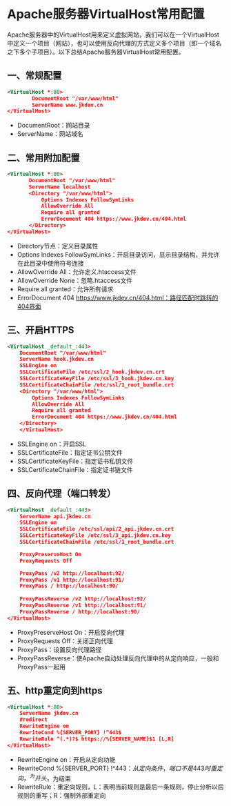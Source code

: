 # Apache服务器VirtualHost常用配置

Apache服务器中的VirtualHost用来定义虚拟网站，我们可以在一个VirtualHost中定义一个项目（网站），也可以使用反向代理的方式定义多个项目（即一个域名之下多个子项目）。以下总结Apache服务器VirtualHost常用配置。

## 一、常规配置

```xml
<VirtualHost *:80>
        DocumentRoot "/var/www/html"
        ServerName www.jkdev.cn
</VirtualHost>
```

- DocumentRoot：网站目录
- ServerName：网站域名

## 二、常用附加配置

```xml
<VirtualHost *:80>
       DocumentRoot "/var/www/html"
       ServerName localhost
       <Directory "/var/www/html">
           Options Indexes FollowSymLinks
           AllowOverride All
           Require all granted
           ErrorDocument 404 https://www.jkdev.cn/404.html
       </Directory>
</VirtualHost>
```

- Directory节点：定义目录属性
- Options Indexes FollowSymLinks：开启目录访问，显示目录结构，并允许在此目录中使用符号连接
- AllowOverride All：允许定义.htaccess文件
- AllowOverride None：忽略.htaccess文件
- Require all granted：允许所有请求
- ErrorDocument 404 https://www.jkdev.cn/404.html：路径匹配时跳转的404界面

## 三、开启HTTPS

```xml
<VirtualHost _default_:443>
    DocumentRoot "/var/www/html"
    ServerName hook.jkdev.cn
    SSLEngine on
    SSLCertificateFile /etc/ssl/2_hook.jkdev.cn.crt
    SSLCertificateKeyFile /etc/ssl/3_hook.jkdev.cn.key
    SSLCertificateChainFile /etc/ssl/1_root_bundle.crt
    <Directory "/var/www/html">
        Options Indexes FollowSymLinks
        AllowOverride All
        Require all granted
        ErrorDocument 404 https://www.jkdev.cn/404.html
    </Directory>
    </VirtualHost>
```

- SSLEngine on：开启SSL
- SSLCertificateFile：指定证书公钥文件
- SSLCertificateKeyFile：指定证书私钥文件
- SSLCertificateChainFile：指定证书链文件

## 四、反向代理（端口转发）

```xml
<VirtualHost _default_:443>
    ServerName api.jkdev.cn
    SSLEngine on
    SSLCertificateFile /etc/ssl/api/2_api.jkdev.cn.crt
    SSLCertificateKeyFile /etc/ssl/3_api.jkdev.cn.key
    SSLCertificateChainFile /etc/ssl/1_root_bundle.crt

    ProxyPreserveHost On
    ProxyRequests Off

    ProxyPass /v2 http://localhost:92/
    ProxyPass /v1 http://localhost:91/
    ProxyPass / http://localhost:90/
        
    ProxyPassReverse /v2 http://localhost:92/
    ProxyPassReverse /v1 http://localhost:91/
    ProxyPassReverse / http://localhost:90/
</VirtualHost>
```

- ProxyPreserveHost On：开启反向代理
- ProxyRequests Off：关闭正向代理
- ProxyPass：设置反向代理路径
- ProxyPassReverse：使Apache自动处理反向代理中的从定向响应，一般和ProxyPass一起用

## 五、http重定向到https

```xml
<VirtualHost *:80>
    ServerName jkdev.cn
    #redirect
    RewriteEngine on
    RewriteCond %{SERVER_PORT} !^443$
    RewriteRule ^(.*)?$ https://%{SERVER_NAME}$1 [L,R]
</VirtualHost>
```

- RewriteEngine on：开启从定向功能
- RewriteCond %{SERVER_PORT} !^443$：从定向条件，端口不是443时重定向，^为开头，$为结束
- RewriteRule：重定向规则，L：表明当前规则是最后一条规则，停止分析以后规则的重写；R：强制外部重定向
